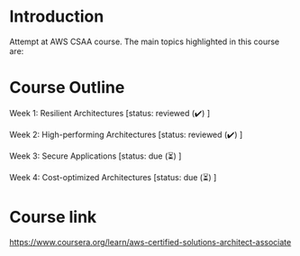 # Introduction
Attempt at AWS CSAA course. The main topics highlighted in this course are:

# Course Outline

Week 1: Resilient Architectures [status: reviewed (✔️) ]

Week 2: High-performing Architectures [status: reviewed (✔️) ]

Week 3: Secure Applications [status: due (⏳) ]

Week 4: Cost-optimized Architectures [status: due (⏳) ]



# Course link
https://www.coursera.org/learn/aws-certified-solutions-architect-associate

